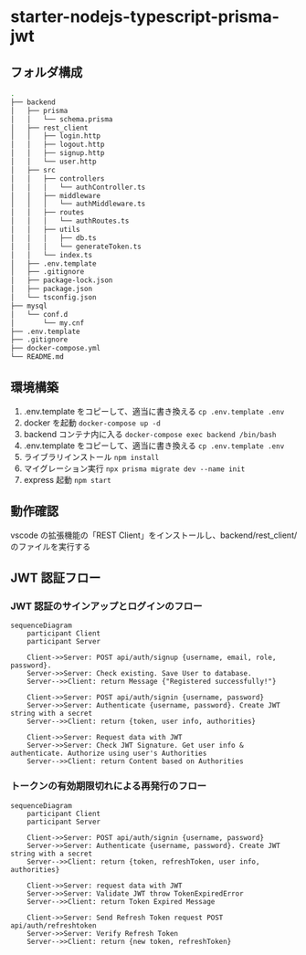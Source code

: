 # starter-nodejs-typescript-prisma-jwt

## フォルダ構成

```sh
.
├── backend
│   ├── prisma
│   │   └── schema.prisma
│   ├── rest_client
│   │   ├── login.http
│   │   ├── logout.http
│   │   ├── signup.http
│   │   └── user.http
│   ├── src
│   │   ├── controllers
│   │   │   └── authController.ts
│   │   ├── middleware
│   │   │   └── authMiddleware.ts
│   │   ├── routes
│   │   │   └── authRoutes.ts
│   │   ├── utils
│   │   │   ├── db.ts
│   │   │   └── generateToken.ts
│   │   └── index.ts
│   ├── .env.template
│   ├── .gitignore
│   ├── package-lock.json
│   ├── package.json
│   └── tsconfig.json
├── mysql
│   └── conf.d
│       └── my.cnf
├── .env.template
├── .gitignore
├── docker-compose.yml
└── README.md
```

## 環境構築

1. .env.template をコピーして、適当に書き換える
   `cp .env.template .env`
2. docker を起動
   `docker-compose up -d`
3. backend コンテナ内に入る
   `docker-compose exec backend /bin/bash`
4. .env.template をコピーして、適当に書き換える
   `cp .env.template .env`
5. ライブラリインストール
   `npm install`
6. マイグレーション実行
   `npx prisma migrate dev --name init`
7. express 起動
   `npm start`

## 動作確認

vscode の拡張機能の「REST Client」をインストールし、backend/rest_client/のファイルを実行する

## JWT 認証フロー

### JWT 認証のサインアップとログインのフロー

```mermaid
sequenceDiagram
    participant Client
    participant Server

    Client->>Server: POST api/auth/signup {username, email, role, password}.
    Server->>Server: Check existing. Save User to database.
    Server-->>Client: return Message {"Registered successfully!"}

    Client->>Server: POST api/auth/signin {username, password}
    Server->>Server: Authenticate {username, password}. Create JWT string with a secret
    Server-->>Client: return {token, user info, authorities}

    Client->>Server: Request data with JWT
    Server->>Server: Check JWT Signature. Get user info & authenticate. Authorize using user's Authorities
    Server-->>Client: return Content based on Authorities
```

### トークンの有効期限切れによる再発行のフロー

```mermaid
sequenceDiagram
    participant Client
    participant Server

    Client->>Server: POST api/auth/signin {username, password}
    Server->>Server: Authenticate {username, password}. Create JWT string with a secret
    Server-->>Client: return {token, refreshToken, user info, authorities}

    Client->>Server: request data with JWT
    Server->>Server: Validate JWT throw TokenExpiredError
    Server-->>Client: return Token Expired Message

    Client->>Server: Send Refresh Token request POST api/auth/refreshtoken
    Server->>Server: Verify Refresh Token
    Server-->>Client: return {new token, refreshToken}
```
